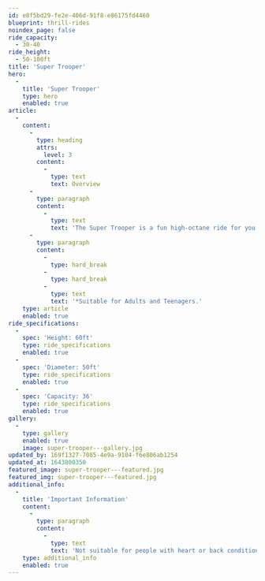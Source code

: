 ```yaml
---
id: e8f5bd29-fe2e-406d-91f8-e86175fd4460
blueprint: thrill-rides
noindex_page: false
ride_capacity:
  - 30-40
ride_height:
  - 50-100ft
title: 'Super Trooper'
hero:
  -
    title: 'Super Trooper'
    type: hero
    enabled: true
article:
  -
    content:
      -
        type: heading
        attrs:
          level: 3
        content:
          -
            type: text
            text: Overview
      -
        type: paragraph
        content:
          -
            type: text
            text: 'The Super Trooper is a fun high-octane ride for you and your friends to enjoy. Riders sit in individual seats and when it''s ready to go the ride spins round and round, while the seats fly out to the side. Passengers will get great views of the funfair around them while their legs dangle freely.'
      -
        type: paragraph
        content:
          -
            type: hard_break
          -
            type: hard_break
          -
            type: text
            text: '*Suitable for Adults and Teenagers.'
    type: article
    enabled: true
ride_specifications:
  -
    spec: 'Height: 60ft'
    type: ride_specifications
    enabled: true
  -
    spec: 'Diameter: 50ft'
    type: ride_specifications
    enabled: true
  -
    spec: 'Capacity: 36'
    type: ride_specifications
    enabled: true
gallery:
  -
    type: gallery
    enabled: true
    image: super-trooper---gallery.jpg
updated_by: 169f1327-7085-4e9a-9104-f6e806ab1254
updated_at: 1643800350
featured_image: super-trooper---featured.jpg
featured_img: super-trooper---featured.jpg
additional_info:
  -
    title: 'Important Information'
    content:
      -
        type: paragraph
        content:
          -
            type: text
            text: 'Not suitable for people with heart or back conditions or of a nervous disposition should avoid riding. Other medical conditions that may preclude riding include pregnancy, recent surgery, broken bones, or neck problems.'
    type: additional_info
    enabled: true
---
```

